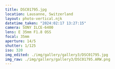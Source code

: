 ```yaml
---
title: DSC01795.jpg
location: Lausanne, Switzerland
layout: photo-vertical.njk
datetime_taken: "2024:02:17 13:27:15"
camera: SONY ILCE-6400
lens: E 35mm F1.8 OSS
focal: 35mm
aperture: 14/5
shutter: 1/125
iso: 320
img_edited: ./img/gallery/gallery3/DSC01795.jpg
img_raw: ./img/gallery/gallery3/DSC01795.ARW.png
---
```

